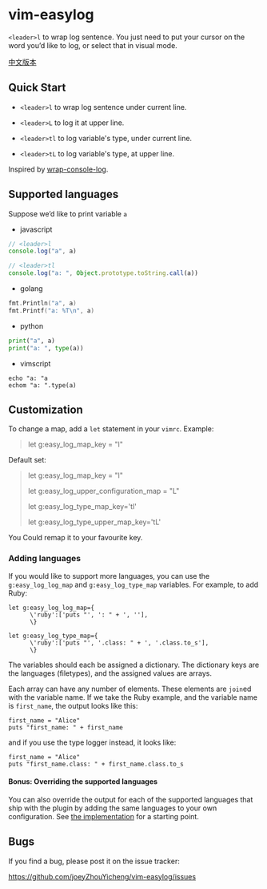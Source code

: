# vim-easylog

 `<leader>l` to wrap log sentence. You just need to put your cursor on the word you’d like to log, or select that in visual mode.

[中文版本](https://github.com/joeyZhouYicheng/vim-easylog/blob/master/easylog%20-%20%E4%B8%AD%E6%96%87readme.md)

## Quick Start

-   `<leader>l` to wrap log sentence under current line.

-   `<leader>L` to log it at upper line.

-   `<leader>tl` to log variable's type, under current line.

-   `<leader>tL` to log variable's type, at upper line.

Inspired by [wrap-console-log](https://marketplace.visualstudio.com/items?itemName=midnightsyntax.vscode-wrap-console-log).

## Supported languages

Suppose we’d like to print variable `a`

-   javascript

```js
// <leader>l
console.log("a", a)

// <leader>tl
console.log("a: ", Object.prototype.toString.call(a))
```

-   golang

```go
fmt.Println("a", a)
fmt.Printf("a: %T\n", a)
```

-   python

```python
print("a", a)
print("a: ", type(a))
```

-   vimscript

```vim
echo "a: "a
echom "a: ".type(a)
```

## Customization

To change a map, add a `let` statement in your `vimrc`. Example: 

>    let g:easy_log_map_key = "<leader><leader>l"

Default set:

>   let g:easy_log_map_key = "<leader>l"
>
>   let g:easy_log_upper_configuration_map = "<leader>L"
>
>   let g:easy_log_type_map_key='<leader>tl'
>
>   let g:easy_log_type_upper_map_key='<leader>tL'

You Could remap it to your favourite key.

### Adding languages

If you would like to support more languages, you can use the
`g:easy_log_log_map` and `g:easy_log_type_map` variables. For example, to add Ruby:

```viml
let g:easy_log_log_map={
      \'ruby':['puts "', ': " + ', ''],
      \}

let g:easy_log_type_map={
      \'ruby':['puts "', '.class: " + ', '.class.to_s'],
      \}
```

The variables should each be assigned a dictionary. The dictionary keys are the
languages (filetypes), and the assigned values are arrays.

Each array can have any number of elements. These elements are `join`ed with the variable name.
If we take the Ruby example, and the variable name is `first_name`, the output looks like this:

```
first_name = "Alice"
puts "first_name: " + first_name
```

and if you use the type logger instead, it looks like:

```
first_name = "Alice"
puts "first_name.class: " + first_name.class.to_s
```

#### Bonus: Overriding the supported languages

You can also override the output for each of the supported languages that ship with the plugin by adding the same languages to your own configuration. See [the implementation](plugin/easylog.vim) for a starting point. 

## Bugs

If you find a bug, please post it on the issue tracker:

<https://github.com/joeyZhouYicheng/vim-easylog/issues>
